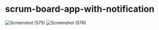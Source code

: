 # scrum-board-app-with-notification

![Screenshot (575)](https://user-images.githubusercontent.com/61676676/167444413-07b3e54a-9382-4085-955f-1be9d2a2ef5f.png)
![Screenshot (576)](https://user-images.githubusercontent.com/61676676/167444714-88905190-322c-4a35-940a-cc0b68d8ecd4.png)

